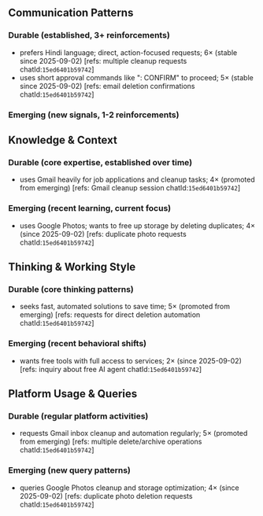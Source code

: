 ## Communication Patterns
### Durable (established, 3+ reinforcements)
- prefers Hindi language; direct, action-focused requests; 6× (stable since 2025-09-02) [refs: multiple cleanup requests chatId:`15ed6401b59742`]
- uses short approval commands like ": CONFIRM" to proceed; 5× (stable since 2025-09-02) [refs: email deletion confirmations chatId:`15ed6401b59742`]

### Emerging (new signals, 1-2 reinforcements)

## Knowledge & Context
### Durable (core expertise, established over time)
- uses Gmail heavily for job applications and cleanup tasks; 4× (promoted from emerging) [refs: Gmail cleanup session chatId:`15ed6401b59742`]

### Emerging (recent learning, current focus)
- uses Google Photos; wants to free up storage by deleting duplicates; 4× (since 2025-09-02) [refs: duplicate photo requests chatId:`15ed6401b59742`]

## Thinking & Working Style
### Durable (core thinking patterns)
- seeks fast, automated solutions to save time; 5× (promoted from emerging) [refs: requests for direct deletion automation chatId:`15ed6401b59742`]

### Emerging (recent behavioral shifts)
- wants free tools with full access to services; 2× (since 2025-09-02) [refs: inquiry about free AI agent chatId:`15ed6401b59742`]

## Platform Usage & Queries
### Durable (regular platform activities)
- requests Gmail inbox cleanup and automation regularly; 5× (promoted from emerging) [refs: multiple delete/archive operations chatId:`15ed6401b59742`]

### Emerging (new query patterns)
- queries Google Photos cleanup and storage optimization; 4× (since 2025-09-02) [refs: duplicate photo deletion requests chatId:`15ed6401b59742`]